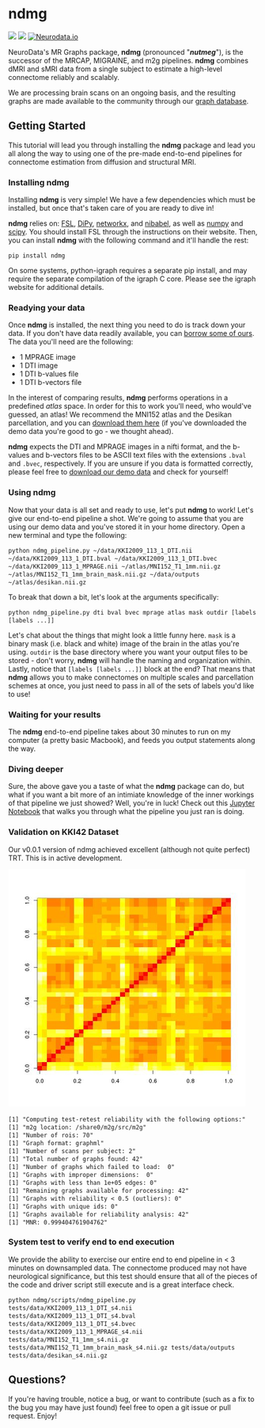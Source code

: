 # ndmg

[![](https://img.shields.io/pypi/v/ndmg.svg)](https://pypi.python.org/pypi/ndmg)
![](https://img.shields.io/badge/pep8-0E-green.svg?style=flat)
[![Neurodata.io](https://img.shields.io/badge/Visit-neurodata.io-ff69b4.svg)](http://neurodata.io/)

NeuroData's MR Graphs package, **ndmg** (pronounced "***nutmeg***"), is the successor of the MRCAP, MIGRAINE, and m2g pipelines. **ndmg** combines dMRI and sMRI data from a single subject to estimate a high-level connectome reliably and scalably.

We are processing brain scans on an ongoing basis, and the resulting graphs are made available to the community through our [graph database](http://openconnecto.me/graph-services/).

## Getting Started
This tutorial will lead you through installing the **ndmg** package and lead you all along the way to using one of the pre-made end-to-end pipelines for connectome estimation from diffusion and structural MRI.

### Installing ndmg
Installing **ndmg** is very simple! We have a few dependencies which must be installed, but once that's taken care of you are ready to dive in!

**ndmg** relies on: [FSL](http://fsl.fmrib.ox.ac.uk/fsl/fslwiki/FslInstallation), [DiPy](http://nipy.org/dipy/), [networkx](https://networkx.github.io/), and [nibabel](http://nipy.org/nibabel/), as well as [numpy](http://www.numpy.org/) and [scipy](http://www.scipy.org/). You should install FSL through the instructions on their website. Then, you can install **ndmg** with the following command and it'll handle the rest:

    pip install ndmg

On some systems, python-igraph requires a separate pip install, and may require the separate compilation of the igraph C core.  Please see the igraph website for additional details.

### Readying your data
Once **ndmg** is installed, the next thing you need to do is track down your data. If you don't have data readily available, you can [borrow some of ours](http://openconnecto.me/mrdata/share/demo_data.zip). The data you'll need are the following:

- 1 MPRAGE image
- 1 DTI image
- 1 DTI b-values file
- 1 DTI b-vectors file

In the interest of comparing results, **ndmg** performs operations in a predefined *atlas* space. In order for this to work you'll need, who would've guessed, an atlas! We recommend the MNI152 atlas and the Desikan parcellation, and you can [download them here](http://openconnecto.me/mrdata/share/atlas.zip) (if you've downloaded the demo data you're good to go - we thought ahead).

**ndmg** expects the DTI and MPRAGE images in a nifti format, and the b-values and b-vectors files to be ASCII text files with the extensions `.bval` and `.bvec`, respectively. If you are unsure if you data is formatted correctly, please feel free to [download our demo data](http://openconnecto.me/mrdata/share/demo_data.zip) and check for yourself!

### Using ndmg
Now that your data is all set and ready to use, let's put **ndmg** to work! Let's give our end-to-end pipeline a shot. We're going to assume that you are using our demo data and you've stored it in your home directory. Open a new terminal and type the following:

    python ndmg_pipeline.py ~/data/KKI2009_113_1_DTI.nii ~/data/KKI2009_113_1_DTI.bval ~/data/KKI2009_113_1_DTI.bvec ~/data/KKI2009_113_1_MPRAGE.nii ~/atlas/MNI152_T1_1mm.nii.gz ~/atlas/MNI152_T1_1mm_brain_mask.nii.gz ~/data/outputs ~/atlas/desikan.nii.gz


To break that down a bit, let's look at the arguments specifically:

    python ndmg_pipeline.py dti bval bvec mprage atlas mask outdir [labels [labels ...]]


Let's chat about the things that might look a little funny here. `mask` is a binary mask (i.e. black and white) image of the brain in the atlas you're using. `outdir` is the base directory where you want your output files to be stored - don't worry, **ndmg** will handle the naming and organization within. Lastly, notice that `[labels [labels ...]]` block at the end? That means that **ndmg** allows you to make connectomes on multiple scales and parcellation schemes at once, you just need to pass in all of the sets of labels you'd like to use!

### Waiting for your results
The **ndmg** end-to-end pipeline takes about 30 minutes to run on my computer (a pretty basic Macbook), and feeds you output statements along the way.

### Diving deeper
Sure, the above gave you a taste of what the **ndmg** package can do, but what if you want a bit more of an intimiate knowledge of the inner workings of that pipeline we just showed? Well, you're in luck! Check out this [Jupyter Notebook](./examples/inside_run_ndmg.ipynb) that walks you through what the pipeline you just ran is doing.

### Validation on KKI42 Dataset
Our v0.0.1 version of ndmg achieved excellent (although not quite perfect) TRT.  This is in active development.

![](docs/desikan_trt.jpeg)

    [1] "Computing test-retest reliability with the following options:"
    [1] "m2g location: /share0/m2g/src/m2g"
    [1] "Number of rois: 70"
    [1] "Graph format: graphml"
    [1] "Number of scans per subject: 2"
    [1] "Total number of graphs found: 42"
    [1] "Number of graphs which failed to load:  0"
    [1] "Graphs with improper dimensions:  0"
    [1] "Graphs with less than 1e+05 edges: 0"
    [1] "Remaining graphs available for processing: 42"
    [1] "Graphs with reliability < 0.5 (outliers): 0"
    [1] "Graphs with unique ids: 0"
    [1] "Graphs available for reliability analysis: 42"
    [1] "MNR: 0.999404761904762"

### System test to verify end to end execution

We provide the ability to exercise our entire end to end pipeline in < 3 minutes on downsampled data.  The connectome produced may not have neurological significance, but this test should ensure that all of the pieces of the code and driver script still execute and is a great interface check.

~~~
python ndmg/scripts/ndmg_pipeline.py tests/data/KKI2009_113_1_DTI_s4.nii tests/data/KKI2009_113_1_DTI_s4.bval tests/data/KKI2009_113_1_DTI_s4.bvec tests/data/KKI2009_113_1_MPRAGE_s4.nii tests/data/MNI152_T1_1mm_s4.nii.gz tests/data/MNI152_T1_1mm_brain_mask_s4.nii.gz tests/data/outputs tests/data/desikan_s4.nii.gz
~~~

## Questions?
If you're having trouble, notice a bug, or want to contribute (such as a fix to the bug you may have just found) feel free to open a git issue or pull request. Enjoy!
